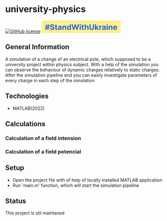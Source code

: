 # university-physics
[![GitHub license](https://img.shields.io/github/license/Naereen/StrapDown.js.svg)](https://github.com/Naereen/StrapDown.js/blob/master/LICENSE)
[![StandWithUkraine](https://raw.githubusercontent.com/vshymanskyy/StandWithUkraine/main/badges/StandWithUkraine.svg)](https://github.com/vshymanskyy/StandWithUkraine/blob/main/docs/README.md)

## General Information
A simulation of a change of an electrical pole, which supposed to be a university project within physics subject. With a help of the simulation you can observe the behaviour of dynamic charges relatively to static charges. After the simulation pipeline end you can easily investigate parameters of every charge in each step of the simulation

## Technologies
- MATLAB(2022)

## Calculations

### Calculation of a field intension



### Calculation of a field potencial

## Setup
- Open the project file with of help of locally installed MATLAB application
- Run 'main.m' function, which will start the simulation pipeline

## Status
This project is stil maintaned
